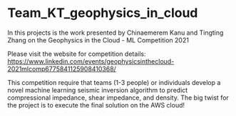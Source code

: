 # Team_KT_geophysics_in_cloud

In this projects is the work presented by Chinaemerem Kanu and Tingting Zhang on the Geophysics in the Cloud - ML Competition 2021

Please visit the website for competition details: https://www.linkedin.com/events/geophysicsinthecloud-2021mlcomp6775841125908410368/

This competition require that teams (1-3 people) or individuals develop a novel machine learning seismic inversion algorithm to predict compressional impedance, shear impedance, and density. The big twist for the project is to execute the final solution on the AWS cloud! 

